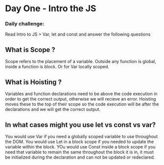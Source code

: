 # Day One - Intro the JS

### Daily challenge:

Read Intro to JS > Var, let and const and answer the following questions

## What is Scope ?
Scope refers to the placement of a variable. Outside any function is global, inside a function is block. Or for Var locally scoped.

## What is Hoisting ?
Variables and function declarations need to be above the code execution in order to get the correct output, otherwise we will recieve an error. Hoisting moves these to the top of their scope so the code execution will be after the declarations and we will get the correct output.

## In what cases might you use let vs const vs var?
You would use Var if you need a globally scoped variable to use throughout the DOM. You would use Let in a block scope if you needed to update the variable within the block. YOu would use Const inside a block scope if you need that variable to remain the same throughout the block it is in, it must be initialized during the declaration and can not be updated or redeclared.